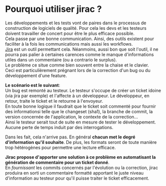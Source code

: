 # Pourquoi utiliser jirac ?
Les développements et les tests vont de paires dans le processus de construction de logiciels de qualité.
Pour cela les devs et les testeurs doivent travailler de concert pour être le plus efficace possible.   
Cela passe par une bonne communication. Ainsi, des outils existent pour faciliter à la fois les communications
mais aussi les workflows.  
[Jira](https://www.atlassian.com/software/jira/#!) est un outil permettant cela. Néanmoins, aussi bon que soit l'outil, il ne pourra pas palier à certaines carences comme le manque d'informations utiles dans un commentaire (ou a contrario le surplus).  
Le problème ce situe comme bien souvent entre la chaise et le clavier.  
Ceci est particulièrement prégnant lors de la correction d'un bug ou du développement d'une feature.

**Le scénario est le suivant**:  
Un bug est remonté au testeur. Le testeur s'occupe de créer un ticket idoine (via jira par exemple) et l'affecte à un développeur. 
Le développeur, en retour, traite le ticket et le retourne à l'envoyeur.  
En toute bonne logique il faudrait que le ticket soit commenté pour fournir des informationsi telle que le changeset (sha1), la branche de commit, 
la version concernée de l'application, le contexte de la correction...  
Ainsi le testeur serait tout de suite en mesure de tester le développement. 
Aucune perte de temps induit par des interrogations.  

Dans les fait, cela n'arrive pas. En général **chacun met le degré d'information qu'il souhaite**. De plus, les formats seront de toute manière trop hétérogènes pour permettre une lecture efficace. 

**Jirac propose d'apporter une solution à ce problème en automatisant la génération de commentaire pour un ticket donné**.  
En *fournissant* les commits concernés par l'évolution  ou la correction, jirac produira en sorti un commentaire formatté apportant le juste niveau d'information au testeur pour qu'il puisse traiter le ticket efficacement.
